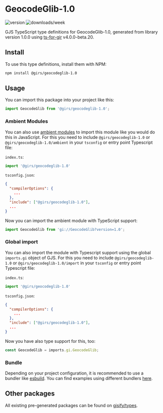 
# GeocodeGlib-1.0

![version](https://img.shields.io/npm/v/@girs/geocodeglib-1.0)
![downloads/week](https://img.shields.io/npm/dw/@girs/geocodeglib-1.0)


GJS TypeScript type definitions for GeocodeGlib-1.0, generated from library version 1.0.0 using [ts-for-gir](https://github.com/gjsify/ts-for-gir) v4.0.0-beta.20.


## Install

To use this type definitions, install them with NPM:
```bash
npm install @girs/geocodeglib-1.0
```

## Usage

You can import this package into your project like this:
```ts
import GeocodeGlib from '@girs/geocodeglib-1.0';
```

### Ambient Modules

You can also use [ambient modules](https://github.com/gjsify/ts-for-gir/tree/main/packages/cli#ambient-modules) to import this module like you would do this in JavaScript.
For this you need to include `@girs/geocodeglib-1.0` or `@girs/geocodeglib-1.0/ambient` in your `tsconfig` or entry point Typescript file:

`index.ts`:
```ts
import '@girs/geocodeglib-1.0'
```

`tsconfig.json`:
```json
{
  "compilerOptions": {
    ...
  },
  "include": ["@girs/geocodeglib-1.0"],
  ...
}
```

Now you can import the ambient module with TypeScript support: 

```ts
import GeocodeGlib from 'gi://GeocodeGlib?version=1.0';
```

### Global import

You can also import the module with Typescript support using the global `imports.gi` object of GJS.
For this you need to include `@girs/geocodeglib-1.0` or `@girs/geocodeglib-1.0/import` in your `tsconfig` or entry point Typescript file:

`index.ts`:
```ts
import '@girs/geocodeglib-1.0'
```

`tsconfig.json`:
```json
{
  "compilerOptions": {
    ...
  },
  "include": ["@girs/geocodeglib-1.0"],
  ...
}
```

Now you have also type support for this, too:

```ts
const GeocodeGlib = imports.gi.GeocodeGlib;
```

### Bundle

Depending on your project configuration, it is recommended to use a bundler like [esbuild](https://esbuild.github.io/). You can find examples using different bundlers [here](https://github.com/gjsify/ts-for-gir/tree/main/examples).

## Other packages

All existing pre-generated packages can be found on [gjsify/types](https://github.com/gjsify/types).

